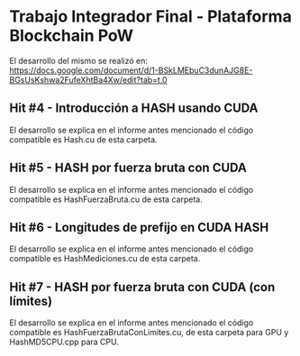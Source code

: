 # Trabajo Integrador Final - Plataforma Blockchain PoW

El desarrollo del mismo se realizó en:
https://docs.google.com/document/d/1-BSkLMEbuC3dunAJG8E-BGsUsKshwa2FufeXhtBa4Xw/edit?tab=t.0

## Hit #4 - Introducción a HASH usando CUDA

El desarrollo se explica en el informe antes mencionado el código compatible es Hash.cu de esta carpeta.

## Hit #5 - HASH por fuerza bruta con CUDA

El desarrollo se explica en el informe antes mencionado el código compatible es HashFuerzaBruta.cu de esta carpeta.

## Hit #6 - Longitudes de prefijo en CUDA HASH

El desarrollo se explica en el informe antes mencionado el código compatible es HashMediciones.cu de esta carpeta.

## Hit #7 - HASH por fuerza bruta con CUDA (con límites)

El desarrollo se explica en el informe antes mencionado el código compatible es HashFuerzaBrutaConLimites.cu, de esta carpeta para GPU y HashMD5CPU.cpp para CPU.
